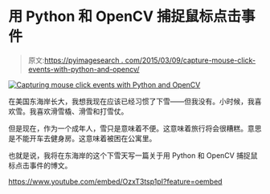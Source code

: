 # 用 Python 和 OpenCV 捕捉鼠标点击事件

> 原文:[https://pyimagesearch . com/2015/03/09/capture-mouse-click-events-with-python-and-opencv/](https://pyimagesearch.com/2015/03/09/capturing-mouse-click-events-with-python-and-opencv/)

[![Capturing mouse click events with Python and OpenCV](../Images/a05e2503ea7f3171bec3fe66628032b7.png)](https://pyimagesearch.com/wp-content/uploads/2015/01/mouse-event-crop-raptor.jpg)

在美国东海岸长大，我想我现在应该已经习惯了下雪——但我没有。小时候，我喜欢雪。我喜欢滑雪橇、滑雪和打雪仗。

但是现在，作为一个成年人，雪只是意味着不便。这意味着旅行将会很糟糕。意思是不能开车去健身房。这意味着被困在公寓里。

也就是说，我将在东海岸的这个下雪天写一篇关于用 Python 和 OpenCV 捕捉鼠标点击事件的博文。

<https://www.youtube.com/embed/OzxT3tsp1pI?feature=oembed>